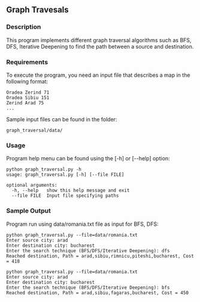 ## Graph Travesals

### Description
This program implements different graph traversal algorithms such as BFS, DFS, Iterative Deepening to find the path between a source and destination.

### Requirements

To execute the program, you need an input file that describes a map in the following format:

    Oradea Zerind 71
    Oradea Sibiu 151
    Zerind Arad 75
    ...

Sample input files can be found in the folder:

    graph_traversal/data/


### Usage

Program help menu can be found using the [-h] or [--help] option:

    python graph_traversal.py -h
    usage: graph_traversal.py [-h] [--file FILE]

    optional arguments:
      -h, --help   show this help message and exit
      --file FILE  Input file specifying paths


### Sample Output

Program run using data/romania.txt file as input for BFS, DFS:

    python graph_traversal.py --file=data/romania.txt
    Enter source city: arad
    Enter destination city: bucharest
    Enter the search technique (BFS/DFS/Iterative Deepening): dfs
    Reached destination, Path = arad,sibiu,rimnicu,piteshi,bucharest, Cost = 418

    python graph_traversal.py --file=data/romania.txt
    Enter source city: arad
    Enter destination city: bucharest
    Enter the search technique (BFS/DFS/Iterative Deepening): bfs
    Reached destination, Path = arad,sibiu,fagaras,bucharest, Cost = 450
